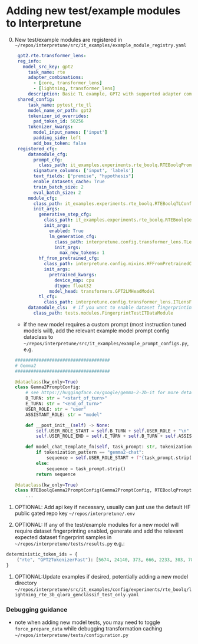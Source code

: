 # Adding new test/example modules to Interpretune

0. New test/example modules are registered in
   `~/repos/interpretune/src/it_examples/example_module_registry.yaml`

   ```yaml
    gpt2.rte.transformer_lens:
    reg_info:
      model_src_key: gpt2
        task_name: rte
        adapter_combinations:
          - [core, transformer_lens]
          - [lightning, transformer_lens]
        description: Basic TL example, GPT2 with supported adapter compositions
    shared_config:
        task_name: pytest_rte_tl
        model_name_or_path: gpt2
        tokenizer_id_overrides:
          pad_token_id: 50256
        tokenizer_kwargs:
          model_input_names: ['input']
          padding_side: left
          add_bos_token: false
    registered_cfg:
        datamodule_cfg:
          prompt_cfg:
            class_path: it_examples.experiments.rte_boolq.RTEBoolqPromptConfig
          signature_columns: ['input', 'labels']
          text_fields: ["premise", "hypothesis"]
          enable_datasets_cache: True
          train_batch_size: 2
          eval_batch_size: 2
        module_cfg:
          class_path: it_examples.experiments.rte_boolq.RTEBoolqTLConfig
          init_args:
            generative_step_cfg:
              class_path: it_examples.experiments.rte_boolq.RTEBoolqGenerativeClassificationConfig
              init_args:
                enabled: True
                lm_generation_cfg:
                  class_path: interpretune.config.transformer_lens.TLensGenerationConfig
                  init_args:
                    max_new_tokens: 1
            hf_from_pretrained_cfg:
              class_path: interpretune.config.mixins.HFFromPretrainedConfig
              init_args:
                pretrained_kwargs:
                  device_map: cpu
                  dtype: float32
                model_head: transformers.GPT2LMHeadModel
            tl_cfg:
              class_path: interpretune.config.transformer_lens.ITLensFromPretrainedConfig
        datamodule_cls:  # if you want to enable dataset fingerprinting, override the base test datamodule as follows:
          class_path: tests.modules.FingerprintTestITDataModule
   ```

   - if the new model requires a custom prompt (most instruction tuned models will), add the relevant example model
     prompt config dataclass to `~/repos/interpretune/src/it_examples/example_prompt_configs.py`, e.g.

   ```python
   ####################################
   # Gemma2
   ####################################

   @dataclass(kw_only=True)
   class Gemma2PromptConfig:
       # see https://huggingface.co/google/gemma-2-2b-it for more details
       B_TURN: str = "<start_of_turn>"
       E_TURN: str = "<end_of_turn>"
       USER_ROLE: str = "user"
       ASSISTANT_ROLE: str = "model"

       def __post_init__(self) -> None:
           self.USER_ROLE_START = self.B_TURN + self.USER_ROLE + "\n"
           self.USER_ROLE_END = self.E_TURN + self.B_TURN + self.ASSISTANT_ROLE + "\n"

       def model_chat_template_fn(self, task_prompt: str, tokenization_pattern: Optional[str] = None) -> str:
           if tokenization_pattern == "gemma2-chat":
               sequence = self.USER_ROLE_START + f"{task_prompt.strip()} {self.USER_ROLE_END}"
           else:
               sequence = task_prompt.strip()
           return sequence

   @dataclass(kw_only=True)
   class RTEBoolqGemma2PromptConfig(Gemma2PromptConfig, RTEBoolqPromptConfig):
       ...
   ```

1. OPTIONAL: Add api key if necessary, usually can just use the default HF public gated repo key
   `~/repos/interpretune/.env`

1. OPTIONAL: If any of the test/example modules for a new model will require dataset fingerprinting enabled, generate
   and add the relevant expected dataset fingerprint samples in `~/repos/interpretune/tests/results.py` e.g.:

```python
deterministic_token_ids = {
    ("rte", "GPT2TokenizerFast"): [5674, 24140, 373, 666, 2233, 303, 783, 783, 2055, 319, 373, 910, 17074, 284, 6108]
}
```

1. OPTIONAL:Update examples if desired, potentially adding a new model directory
   `~/repos/interpretune/src/it_examples/config/experiments/rte_boolq/lightning_rte_3b_qlora_genclassif_test_only.yaml`

### Debugging guidance

- note when adding new model tests, you may need to toggle `force_prepare_data` while debugging transformation caching
  `~/repos/interpretune/tests/configuration.py`
